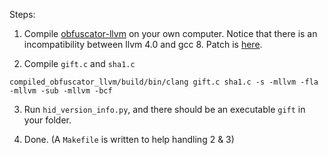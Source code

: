 Steps:

1. Compile [obfuscator-llvm](https://github.com/obfuscator-llvm/obfuscator) on your own computer. Notice that there is an incompatibility between llvm 4.0 and gcc 8. Patch is [here](https://bugzilla.redhat.com/attachment.cgi?id=1389687&action=diff).

2. Compile `gift.c` and `sha1.c`

```
compiled_obfuscator_llvm/build/bin/clang gift.c sha1.c -s -mllvm -fla -mllvm -sub -mllvm -bcf
```

3. Run `hid_version_info.py`, and there should be an executable `gift` in your folder.

4. Done. (A `Makefile` is written to help handling 2 & 3)

